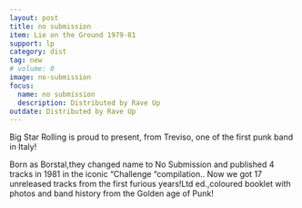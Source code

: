 ```yaml
---
layout: post
title: no submission
item: Lie on the Ground 1979-81
support: lp
category: dist
tag: new 
# volume: 0
image: no-submission
focus:
  name: no submission
  description: Distributed by Rave Up
outdate: Distributed by Rave Up
---
```


Big Star Rolling is proud to present, from Treviso, one of the first punk band in Italy!

Born as Borstal,they changed name to No Submission and published 4 tracks in 1981 in the iconic “Challenge “compilation..
Now we got 17 unreleased tracks from the first furious years!Ltd ed.,coloured booklet with photos and band history from the Golden age of Punk! 
